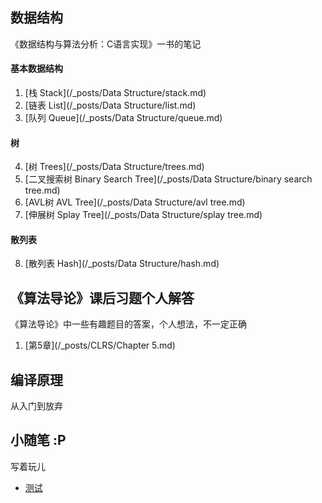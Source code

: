 ## 数据结构

《数据结构与算法分析：C语言实现》一书的笔记

#### 基本数据结构

1. [栈 Stack](/_posts/Data Structure/stack.md)
2. [链表 List](/_posts/Data Structure/list.md)
3. [队列 Queue](/_posts/Data Structure/queue.md)

#### 树

4. [树 Trees](/_posts/Data Structure/trees.md)
5. [二叉搜索树 Binary Search Tree](/_posts/Data Structure/binary search tree.md)
6. [AVL树 AVL Tree](/_posts/Data Structure/avl tree.md)
7. [伸展树 Splay Tree](/_posts/Data Structure/splay tree.md)

#### 散列表

8. [散列表 Hash](/_posts/Data Structure/hash.md)

## 《算法导论》课后习题个人解答

《算法导论》中一些有趣题目的答案，个人想法，不一定正确

1. [第5章](/_posts/CLRS/Chapter 5.md)

## 编译原理

从入门到放弃

## 小随笔 :P

写着玩儿

- [测试](/_posts/test.md)
